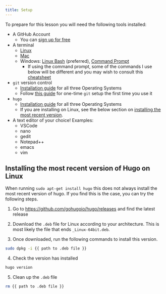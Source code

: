 ```yaml
---
title: Setup
---
```


To prepare for this lesson you will need the following tools installed:

- A GitHub Account
  - You can [sign up for free](https://github.com/join)
- A terminal
  - [Linux](https://maker.pro/linux/tutorial/basic-linux-commands-for-beginners)
  - [Mac](https://www.businessinsider.com/how-to-open-terminal-on-mac?r=US&IR=T)
  - Windows: [Linux Bash](https://www.laptopmag.com/uk/articles/use-bash-shell-windows-10) (preferred), [Command Prompt](https://www.howtogeek.com/235101/10-ways-to-open-the-command-prompt-in-windows-10/)
    - If using the command prompt, some of the commands I use below will be different and you may wish to consult this [cheatsheet](https://www.cs.columbia.edu/~sedwards/classes/2015/1102-fall/Command%20Prompt%20Cheatsheet.pdf)
- `git` version control
  - [Installation guide](https://git-scm.com/book/en/v2/Getting-Started-Installing-Git) for all three Operating Systems
  - Follow [this guide](https://git-scm.com/book/en/v2/Getting-Started-First-Time-Git-Setup) for one-time `git` setup the first time you use it
- `hugo`
  - [Installation guide](https://gohugo.io/getting-started/installing/) for all three Operating Systems
  - If you are installing on Linux, see the below section on [installing the most recent version](#installing-the-most-recent-version-of-hugo-on-linux).
- A text editor of your choice! Examples:
  - VSCode
  - nano
  - gedit
  - Notepad++
  - emacs
  - vim

## Installing the most recent version of Hugo on Linux

When running `sudo apt-get install hugo` this does not always install the most recent version of hugo.
If you find this is the case, you can try the following steps.

1. Go to <https://github.com/gohugoio/hugo/releases> and find the latest release

2. Download the `.deb` file for Linux according to your architecture.
  This is most likely the file that ends `_Linux-64bit.deb`.

3. Once downloaded, run the following commands to install this version.
  
  ```bash
  sudo dpkg -i {{ path to .deb file }}
  ```

4. Check the version has installed
  
  ```bash
  hugo version
  ```

5. Clean up the `.deb` file
  
  ```bash 
  rm {{ path to .deb file }}
  ```





